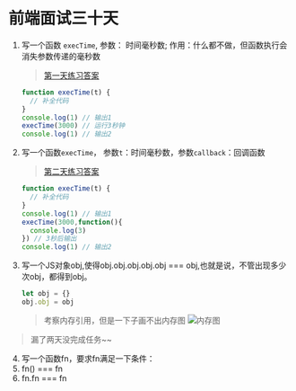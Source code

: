 # 前端面试三十天

1. 写一个函数 `execTime`, 参数： 时间毫秒数; 作用：什么都不做，但函数执行会消失参数传递的毫秒数
    > [第一天练习答案](https://coding.net/u/mzfs/p/PracticeForThirtyDay/git/blob/master/js/1.js?public=true)

    ```javaScript
    function execTime(t) {
      // 补全代码
    }
    console.log(1) // 输出1
    execTime(3000) // 运行3秒钟
    console.log(1) // 输出2

    ```


2. 写一个函数`execTime`， 参数`t`：时间毫秒数，参数`callback`：回调函数

    > [第二天练习答案](https://coding.net/u/mzfs/p/PracticeForThirtyDay/git/blob/master/js/2.js?public=true)
    ```javaScript
    function execTime(t) {
      // 补全代码
    }
    console.log(1) // 输出1
    execTime(3000,function(){
      console.log(3)
    }) // 3秒后输出
    console.log(1) // 输出2
    ```

3. 写一个JS对象obj,使得obj.obj.obj.obj.obj === obj,也就是说，不管出现多少次obj，都得到obj。

    ```javaScript
    let obj = {}
    obj.obj = obj
    ```
   > 考察内存引用，但是一下子画不出内存图
   ![内存图](https://ws1.sinaimg.cn/large/812ebe37gy1fqy7imnll8j20c10h8mx6.jpg)

> 漏了两天没完成任务~~
4. 写一个函数fn，要求fn满足一下条件：
  1. fn() === fn
  2. fn.fn === fn